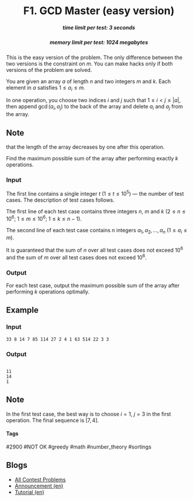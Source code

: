 <h1 style='text-align: center;'> F1. GCD Master (easy version)</h1>

<h5 style='text-align: center;'>time limit per test: 3 seconds</h5>
<h5 style='text-align: center;'>memory limit per test: 1024 megabytes</h5>

This is the easy version of the problem. The only difference between the two versions is the constraint on $m$. You can make hacks only if both versions of the problem are solved.

You are given an array $a$ of length $n$ and two integers $m$ and $k$. Each element in $a$ satisfies $1\le a_i \le m$.

In one operation, you choose two indices $i$ and $j$ such that $1 \le i < j \le |a|$, then append $\gcd(a_i,a_j)$ to the back of the array and delete $a_i$ and $a_j$ from the array. 
## Note

 that the length of the array decreases by one after this operation.

Find the maximum possible sum of the array after performing exactly $k$ operations.

### Input

The first line contains a single integer $t$ ($1\le t\le 10^5$) — the number of test cases. The description of test cases follows.

The first line of each test case contains three integers $n$, $m$ and $k$ ($2 \le n \le 10^6$; $1\le m \le 10^6$; $1 \le k \le n-1$).

The second line of each test case contains $n$ integers $a_1,a_2,\ldots,a_n$ ($1 \le a_i \le m$).

It is guaranteed that the sum of $n$ over all test cases does not exceed $10^6$ and the sum of $m$ over all test cases does not exceed $10^6$.

### Output

For each test case, output the maximum possible sum of the array after performing $k$ operations optimally.

## Example

### Input


```text
33 8 14 7 85 114 27 2 4 1 63 514 22 3 3
```
### Output

```text

11
14
1

```
## Note

In the first test case, the best way is to choose $i=1$, $j=3$ in the first operation. The final sequence is $[7,4]$.



#### Tags 

#2900 #NOT OK #greedy #math #number_theory #sortings 

## Blogs
- [All Contest Problems](../Codeforces_Round_858_(Div._2).md)
- [Announcement (en)](../blogs/Announcement_(en).md)
- [Tutorial (en)](../blogs/Tutorial_(en).md)
